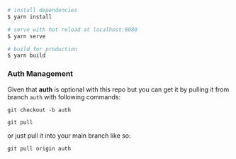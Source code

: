 
``` bash
# install dependencies
$ yarn install

# serve with hot reload at localhost:8080
$ yarn serve

# build for production
$ yarn build

```

### Auth Management
Given that **auth** is optional with this repo but you can get it by pulling it from branch `auth` with following commands:

`git checkout -b auth`

`git pull`

or just pull it into your main branch like so:

`git pull origin auth`